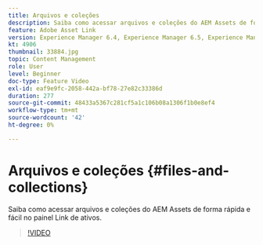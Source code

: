 ```yaml
---
title: Arquivos e coleções
description: Saiba como acessar arquivos e coleções do AEM Assets de forma rápida e fácil no painel Link de ativos.
feature: Adobe Asset Link
version: Experience Manager 6.4, Experience Manager 6.5, Experience Manager as a Cloud Service
kt: 4906
thumbnail: 33884.jpg
topic: Content Management
role: User
level: Beginner
doc-type: Feature Video
exl-id: eaf9e9fc-2058-442a-bf78-27e82c33386d
duration: 277
source-git-commit: 48433a5367c281cf5a1c106b08a1306f1b0e8ef4
workflow-type: tm+mt
source-wordcount: '42'
ht-degree: 0%

---
```


# Arquivos e coleções {#files-and-collections}

Saiba como acessar arquivos e coleções do AEM Assets de forma rápida e fácil no painel Link de ativos.

>[!VIDEO](https://video.tv.adobe.com/v/38664?quality=12&learn=on&captions=por_br)

